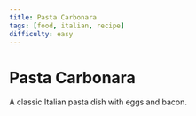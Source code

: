 ```yaml
---
title: Pasta Carbonara
tags: [food, italian, recipe]
difficulty: easy
---
```


# Pasta Carbonara

A classic Italian pasta dish with eggs and bacon.